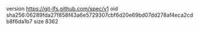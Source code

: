 version https://git-lfs.github.com/spec/v1
oid sha256:06289fda27f858f43a6e5729307cbf6d20e69bd07dd278af4eca2cdb8f6da1b7
size 8362
